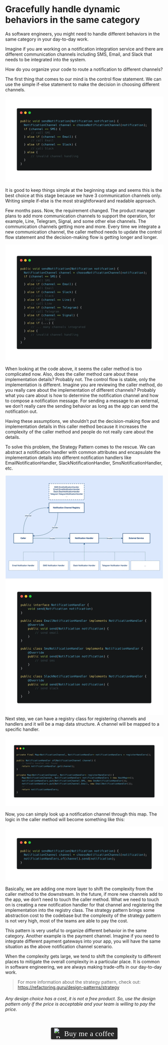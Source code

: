 # Gracefully handle dynamic behaviors in the same category
As software engineers, you might need to handle different behaviors in the same category in your day-to-day work.

Imagine if you are working on a notification integration service and there are different communication channels including SMS, Email, and Slack that needs to be integrated into the system.

How do you organize your code to route a notification to different channels?

The first thing that comes to our mind is the control flow statement. We can use the simple if-else statement to make the decision in choosing different channels.

![](../assets/resources/software-design/strategy-pattern-1.png)

It is good to keep things simple at the beginning stage and seems this is the best choice at this stage because we have 3 communication channels only. Writing simple if-else is the most straightforward and readable approach.

Few months pass. Now, the requirement changed. The product manager plans to add more communication channels to support the operation, for example, Line, Telegram, Signal, and some other else channels. The communication channels getting more and more. Every time we integrate a new communication channel, the caller method needs to update the control flow statement and the decision-making flow is getting longer and longer.

![](../assets/resources/software-design/strategy-pattern-2.png)

When looking at the code above, it seems the caller method is too complicated now. Also, does the caller method care about these implementation details? Probably not. The control flow is stable, only the implementation is different. Imagine you are reviewing the caller method, do you really care about the implementation of different channels? Probably what you care about is how to determine the notification channel and how to compose a notification message. For sending a message to an external, we don’t really care the sending behavior as long as the app can send the notification out.

Having these assumptions, we shouldn’t put the decision-making flow and implementation details in this caller method because it increases the complexity of the caller method and people do not really care about the details.

To solve this problem, the Strategy Pattern comes to the rescue. We can abstract a notification handler with common attributes and encapsulate the implementation details into different notification handlers like EmailNotificationHandler, SlackNotificationHandler, SmsNotificationHandler, etc.

![](../assets/resources/software-design/strategy-pattern-3.png)
![](../assets/resources/software-design/strategy-pattern-4.png)
Next step, we can have a registry class for registering channels and handlers and it will be a map data structure. A channel will be mapped to a specific handler.

![](../assets/resources/software-design/strategy-pattern-5.png)

Now, you can simply look up a notification channel through this map. The logic in the caller method will become something like this:

![](../assets/resources/software-design/strategy-pattern-6.png)

Basically, we are adding one more layer to shift the complexity from the caller method to the downstream. In the future, if more new channels add to the app, we don’t need to touch the caller method. What we need to touch on is creating a new notification handler for that channel and registering the implementation into the registry class. The strategy pattern brings some abstraction cost to the codebase but the complexity of the strategy pattern is not very high, most of the teams are able to pay the cost.

This pattern is very useful to organize different behavior in the same category. Another example is the payment channel. Imagine if you need to integrate different payment gateways into your app, you will have the same situation as the above notification channel scenario.

When the complexity gets large, we tend to shift the complexity to different places to mitigate the overall complexity in a particular place. It is common in software engineering, we are always making trade-offs in our day-to-day work.

> For more information about the strategy pattern, check out: https://refactoring.guru/design-patterns/strategy

###### Any design choice has a cost, it is not a free product. So, use the design pattern only if the price is acceptable and your team is willing to pay the price.

<br>
<center>
<style>.bmc-button img{width: 27px !important;margin-bottom: 1px !important;box-shadow: none !important;border: none !important;vertical-align: middle !important;}.bmc-button{line-height: 36px !important;height:37px !important;text-decoration: none !important;display:inline-flex !important;color:#ffffff !important;background-color:#262626 !important;border-radius: 3px !important;border: 1px solid transparent !important;padding: 1px 9px !important;font-size: 23px !important;letter-spacing: 0.6px !important;box-shadow: 0px 1px 2px rgba(190, 190, 190, 0.5) !important;-webkit-box-shadow: 0px 1px 2px 2px rgba(190, 190, 190, 0.5) !important;margin: 0 auto !important;font-family:'Cookie', cursive !important;-webkit-box-sizing: border-box !important;box-sizing: border-box !important;-o-transition: 0.3s all linear !important;-webkit-transition: 0.3s all linear !important;-moz-transition: 0.3s all linear !important;-ms-transition: 0.3s all linear !important;transition: 0.3s all linear !important;}.bmc-button:hover, .bmc-button:active, .bmc-button:focus {-webkit-box-shadow: 0px 1px 2px 2px rgba(190, 190, 190, 0.5) !important;text-decoration: none !important;box-shadow: 0px 1px 2px 2px rgba(190, 190, 190, 0.5) !important;opacity: 0.85 !important;color:#ffffff !important;}</style><link href="https://fonts.googleapis.com/css?family=Cookie" rel="stylesheet"><a class="bmc-button" target="_blank" href="https://www.buymeacoffee.com/raychongtk"><img src="https://www.buymeacoffee.com/assets/img/BMC-btn-logo.svg" alt="Buy me a coffee"><span style="margin-left:5px">Buy me a coffee</span></a>
</center>